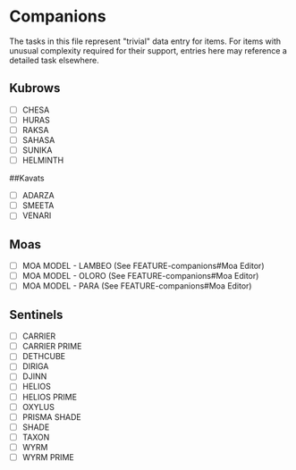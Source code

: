# Companions

The tasks in this file represent "trivial" data entry for items. For items with unusual complexity required for their support, entries here may reference a detailed task elsewhere.

## Kubrows

-   [ ] CHESA
-   [ ] HURAS
-   [ ] RAKSA
-   [ ] SAHASA
-   [ ] SUNIKA
-   [ ] HELMINTH

##Kavats

-   [ ] ADARZA
-   [ ] SMEETA
-   [ ] VENARI

## Moas

-   [ ] MOA MODEL - LAMBEO (See FEATURE-companions#Moa Editor)
-   [ ] MOA MODEL - OLORO (See FEATURE-companions#Moa Editor)
-   [ ] MOA MODEL - PARA (See FEATURE-companions#Moa Editor)

## Sentinels

-   [ ] CARRIER
-   [ ] CARRIER PRIME
-   [ ] DETHCUBE
-   [ ] DIRIGA
-   [ ] DJINN
-   [ ] HELIOS
-   [ ] HELIOS PRIME
-   [ ] OXYLUS
-   [ ] PRISMA SHADE
-   [ ] SHADE
-   [ ] TAXON
-   [ ] WYRM
-   [ ] WYRM PRIME